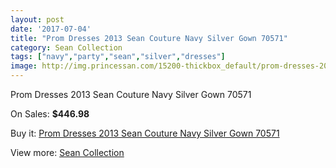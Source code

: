 ```yaml
---
layout: post
date: '2017-07-04'
title: "Prom Dresses 2013 Sean Couture Navy Silver Gown 70571"
category: Sean Collection
tags: ["navy","party","sean","silver","dresses"]
image: http://img.princessan.com/15200-thickbox_default/prom-dresses-2013-sean-couture-navy-silver-gown-70571.jpg
---
```

Prom Dresses 2013 Sean Couture Navy Silver Gown 70571

On Sales: **$446.98**
<a href="https://www.princessan.com/en/sean-collection/7080-prom-dresses-2013-sean-couture-navy-silver-gown-70571.html"><amp-img layout="responsive" width="600" height="600" src="//img.princessan.com/15200-thickbox_default/prom-dresses-2013-sean-couture-navy-silver-gown-70571.jpg" alt="Prom Dresses 2013 Sean Couture Navy Silver Gown 70571 0" /></a>
<a href="https://www.princessan.com/en/sean-collection/7080-prom-dresses-2013-sean-couture-navy-silver-gown-70571.html"><amp-img layout="responsive" width="600" height="600" src="//img.princessan.com/15202-thickbox_default/prom-dresses-2013-sean-couture-navy-silver-gown-70571.jpg" alt="Prom Dresses 2013 Sean Couture Navy Silver Gown 70571 1" /></a>
<a href="https://www.princessan.com/en/sean-collection/7080-prom-dresses-2013-sean-couture-navy-silver-gown-70571.html"><amp-img layout="responsive" width="600" height="600" src="//img.princessan.com/15201-thickbox_default/prom-dresses-2013-sean-couture-navy-silver-gown-70571.jpg" alt="Prom Dresses 2013 Sean Couture Navy Silver Gown 70571 2" /></a>

Buy it: [Prom Dresses 2013 Sean Couture Navy Silver Gown 70571](https://www.princessan.com/en/sean-collection/7080-prom-dresses-2013-sean-couture-navy-silver-gown-70571.html "Prom Dresses 2013 Sean Couture Navy Silver Gown 70571")

View more: [Sean Collection](https://www.princessan.com/en/56-sean-collection "Sean Collection")